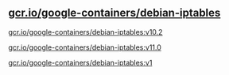 
[gcr.io/google-containers/debian-iptables](https://hub.docker.com/r/anjia0532/google-containers.debian-iptables/tags/)
-----


[gcr.io/google-containers/debian-iptables:v10.2](https://hub.docker.com/r/anjia0532/google-containers.debian-iptables/tags/)


[gcr.io/google-containers/debian-iptables:v11.0](https://hub.docker.com/r/anjia0532/google-containers.debian-iptables/tags/)


[gcr.io/google-containers/debian-iptables:v1](https://hub.docker.com/r/anjia0532/google-containers.debian-iptables/tags/)


